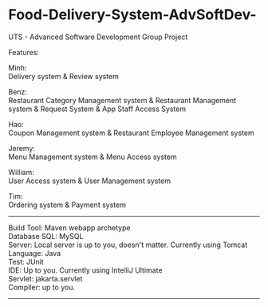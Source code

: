 # Food-Delivery-System-AdvSoftDev-
UTS - Advanced Software Development Group Project 

Features:

Minh:  
Delivery system & Review system 

Benz:  
Restaurant Category Management system & Restaurant Management system & Request System & App Staff Access System

Hao:  
Coupon Management system & Restaurant Employee Management system

Jeremy:          
Menu Management system & Menu Access system

William:         
User Access system & User Management system

Tim:  
Ordering system & Payment system

------------------------------------------------------------------

Build Tool: Maven webapp archetype          
Database SQL: MySQL            
Server:  Local server is up to you, doesn't matter. Currently using Tomcat              
Language:  Java            
Test:  JUnit          
IDE:  Up to you. Currently using IntelliJ Ultimate           
Servlet:  jakarta.servlet            
Compiler:  up to you.           


------------------------------------------------------------------
